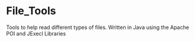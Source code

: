# File_Tools
Tools to help read different types of files. 
Written in Java using the Apache POI and JExecl Libraries
